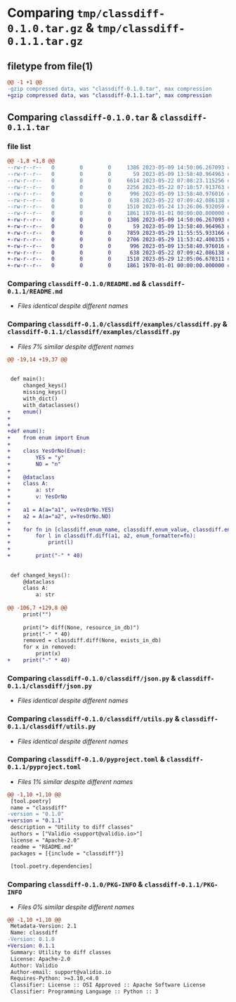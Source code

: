 # Comparing `tmp/classdiff-0.1.0.tar.gz` & `tmp/classdiff-0.1.1.tar.gz`

## filetype from file(1)

```diff
@@ -1 +1 @@
-gzip compressed data, was "classdiff-0.1.0.tar", max compression
+gzip compressed data, was "classdiff-0.1.1.tar", max compression
```

## Comparing `classdiff-0.1.0.tar` & `classdiff-0.1.1.tar`

### file list

```diff
@@ -1,8 +1,8 @@
--rw-r--r--   0        0        0     1386 2023-05-09 14:50:06.267093 classdiff-0.1.0/README.md
--rw-r--r--   0        0        0       59 2023-05-09 13:58:40.964963 classdiff-0.1.0/classdiff/__init__.py
--rw-r--r--   0        0        0     6614 2023-05-22 07:08:23.115256 classdiff-0.1.0/classdiff/classdiff.py
--rw-r--r--   0        0        0     2256 2023-05-22 07:10:57.913763 classdiff-0.1.0/classdiff/examples/classdiff.py
--rw-r--r--   0        0        0      996 2023-05-09 13:58:40.976016 classdiff-0.1.0/classdiff/json.py
--rw-r--r--   0        0        0      638 2023-05-22 07:09:42.086138 classdiff-0.1.0/classdiff/utils.py
--rw-r--r--   0        0        0     1510 2023-05-24 13:26:06.932059 classdiff-0.1.0/pyproject.toml
--rw-r--r--   0        0        0     1861 1970-01-01 00:00:00.000000 classdiff-0.1.0/PKG-INFO
+-rw-r--r--   0        0        0     1386 2023-05-09 14:50:06.267093 classdiff-0.1.1/README.md
+-rw-r--r--   0        0        0       59 2023-05-09 13:58:40.964963 classdiff-0.1.1/classdiff/__init__.py
+-rw-r--r--   0        0        0     7859 2023-05-29 11:55:55.933166 classdiff-0.1.1/classdiff/classdiff.py
+-rw-r--r--   0        0        0     2706 2023-05-29 11:53:42.400335 classdiff-0.1.1/classdiff/examples/classdiff.py
+-rw-r--r--   0        0        0      996 2023-05-09 13:58:40.976016 classdiff-0.1.1/classdiff/json.py
+-rw-r--r--   0        0        0      638 2023-05-22 07:09:42.086138 classdiff-0.1.1/classdiff/utils.py
+-rw-r--r--   0        0        0     1510 2023-05-29 12:05:06.670311 classdiff-0.1.1/pyproject.toml
+-rw-r--r--   0        0        0     1861 1970-01-01 00:00:00.000000 classdiff-0.1.1/PKG-INFO
```

### Comparing `classdiff-0.1.0/README.md` & `classdiff-0.1.1/README.md`

 * *Files identical despite different names*

### Comparing `classdiff-0.1.0/classdiff/examples/classdiff.py` & `classdiff-0.1.1/classdiff/examples/classdiff.py`

 * *Files 7% similar despite different names*

```diff
@@ -19,14 +19,37 @@
 
 
 def main():
     changed_keys()
     missing_keys()
     with_dict()
     with_dataclasses()
+    enum()
+
+
+def enum():
+    from enum import Enum
+
+    class YesOrNo(Enum):
+        YES = "y"
+        NO = "n"
+
+    @dataclass
+    class A:
+        a: str
+        v: YesOrNo
+
+    a1 = A(a="a1", v=YesOrNo.YES)
+    a2 = A(a="a2", v=YesOrNo.NO)
+
+    for fn in [classdiff.enum_name, classdiff.enum_value, classdiff.enum_full]:
+        for l in classdiff.diff(a1, a2, enum_formatter=fn):
+            print(l)
+
+        print("-" * 40)
 
 
 def changed_keys():
     @dataclass
     class A:
         a: str
 
@@ -106,7 +129,8 @@
     print("")
 
     print("> diff(None, resource_in_db)")
     print("-" * 40)
     removed = classdiff.diff(None, exists_in_db)
     for x in removed:
         print(x)
+    print("-" * 40)
```

### Comparing `classdiff-0.1.0/classdiff/json.py` & `classdiff-0.1.1/classdiff/json.py`

 * *Files identical despite different names*

### Comparing `classdiff-0.1.0/classdiff/utils.py` & `classdiff-0.1.1/classdiff/utils.py`

 * *Files identical despite different names*

### Comparing `classdiff-0.1.0/pyproject.toml` & `classdiff-0.1.1/pyproject.toml`

 * *Files 1% similar despite different names*

```diff
@@ -1,10 +1,10 @@
 [tool.poetry]
 name = "classdiff"
-version = "0.1.0"
+version = "0.1.1"
 description = "Utility to diff classes"
 authors = ["Validio <support@validio.io>"]
 license = "Apache-2.0"
 readme = "README.md"
 packages = [{include = "classdiff"}]
 
 [tool.poetry.dependencies]
```

### Comparing `classdiff-0.1.0/PKG-INFO` & `classdiff-0.1.1/PKG-INFO`

 * *Files 0% similar despite different names*

```diff
@@ -1,10 +1,10 @@
 Metadata-Version: 2.1
 Name: classdiff
-Version: 0.1.0
+Version: 0.1.1
 Summary: Utility to diff classes
 License: Apache-2.0
 Author: Validio
 Author-email: support@validio.io
 Requires-Python: >=3.10,<4.0
 Classifier: License :: OSI Approved :: Apache Software License
 Classifier: Programming Language :: Python :: 3
```

